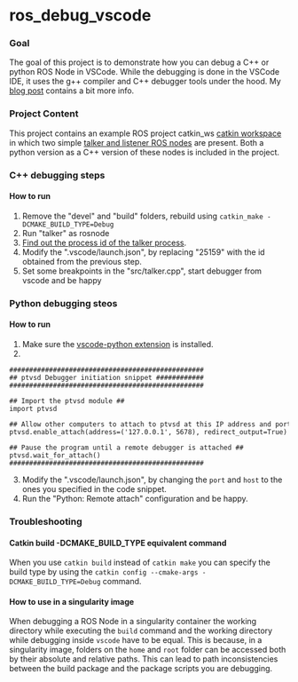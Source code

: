# ros_debug_vscode

### Goal
The goal of this project is to demonstrate how you can debug a C++ or python ROS Node in VSCode. While the debugging is done in the VSCode IDE, it uses the g++ compiler and C++ debugger tools under the hood. My [blog post](https://medium.com/@weihang.che/ros-node-debugging-b76fc38ba70b) contains a bit more info.

### Project Content
This project contains an example ROS project catkin_ws [catkin workspace](http://wiki.ros.org/ROS/Tutorials/catkin/CreatingPackage) in which two simple [talker and listener ROS nodes](http://wiki.ros.org/ROS/Tutorials/WritingPublisherSubscriber%28c%2B%2B%29) are present. Both a python version as a C++ version of these nodes is included in the project.

### C++ debugging steps

#### How to run
1. Remove the "devel" and "build" folders, rebuild using `catkin_make -DCMAKE_BUILD_TYPE=Debug`
2. Run "talker" as rosnode
3. [Find out the process id of the talker process](https://askubuntu.com/questions/180336/how-to-find-the-process-id-pid-of-a-running-terminal-program).
4. Modify the ".vscode/launch.json", by replacing "25159" with the id obtained from the previous step.
5. Set some breakpoints in the "src/talker.cpp", start debugger from vscode and be happy

### Python debugging steos

#### How to run
1.  Make sure the [vscode-python extension](https://marketplace.visualstudio.com/items?itemName=ms-python.python) is installed.
2. 

```
#################################################
## ptvsd Debugger initiation snippet ############
#################################################

## Import the ptvsd module ##
import ptvsd

## Allow other computers to attach to ptvsd at this IP address and port. ##
ptvsd.enable_attach(address=('127.0.0.1', 5678), redirect_output=True)

## Pause the program until a remote debugger is attached ##
ptvsd.wait_for_attach()
#################################################
```

3. Modify the ".vscode/launch.json",  by changing the `port` and `host` to the ones you specified in the code snippet.
4. Run the "Python: Remote attach" configuration and be happy.

### Troubleshooting

#### Catkin build -DCMAKE_BUILD_TYPE equivalent command
When you use `catkin build` instead of `catkin make` you can specify the build type by using the `catkin config --cmake-args -DCMAKE_BUILD_TYPE=Debug` command.

#### How to use in a singularity image 
When debugging a ROS Node in a singularity container the working directory while executing the `build` command and the working directory while debugging inside `vscode` have to be equal. This is because, in a singularity image, folders on the `home` and `root` folder can be accessed both by their absolute and relative paths. This can lead to path inconsistencies between the build package and the package scripts you are debugging.
